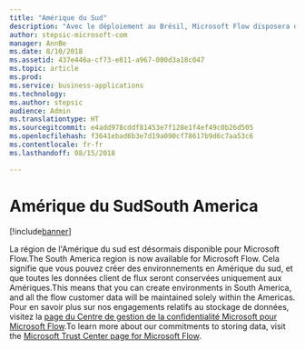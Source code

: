 ```yaml
---
title: "Amérique du Sud"
description: "Avec le déploiement au Brésil, Microsoft Flow disposera d'une parité totale avec toutes les régions Dynamics 365."
author: stepsic-microsoft-com
manager: AnnBe
ms.date: 8/10/2018
ms.assetid: 437e446a-cf73-e811-a967-000d3a18c047
ms.topic: article
ms.prod: 
ms.service: business-applications
ms.technology: 
ms.author: stepsic
audience: Admin
ms.translationtype: HT
ms.sourcegitcommit: e4add978cddf81453e7f128e1f4ef49c0b26d505
ms.openlocfilehash: f3641ebad6b3e7d19a090cf78617b9d6c7aa53c6
ms.contentlocale: fr-fr
ms.lasthandoff: 08/15/2018

---
```

# <a name="south-america"></a><span data-ttu-id="f16a9-103">Amérique du Sud</span><span class="sxs-lookup"><span data-stu-id="f16a9-103">South America</span></span>


[!include[banner](../../includes/banner.md)]

<span data-ttu-id="f16a9-104">La région de l'Amérique du sud est désormais disponible pour Microsoft Flow.</span><span class="sxs-lookup"><span data-stu-id="f16a9-104">The South America region is now available for Microsoft Flow.</span></span> <span data-ttu-id="f16a9-105">Cela signifie que vous pouvez créer des environnements en Amérique du sud, et que toutes les données client de flux seront conservées uniquement aux Amériques.</span><span class="sxs-lookup"><span data-stu-id="f16a9-105">This means that you can create environments in South America, and all the flow customer data will be maintained solely within the Americas.</span></span> <span data-ttu-id="f16a9-106">Pour en savoir plus sur nos engagements relatifs au stockage de données, visitez la [page du Centre de gestion de la confidentialité Microsoft pour Microsoft Flow](https://www.microsoft.com/en-us/TrustCenter/CloudServices/business-application-platform/data-location).</span><span class="sxs-lookup"><span data-stu-id="f16a9-106">To learn more about our commitments to storing data, visit the [Microsoft Trust Center page for Microsoft Flow](https://www.microsoft.com/en-us/TrustCenter/CloudServices/business-application-platform/data-location).</span></span>


